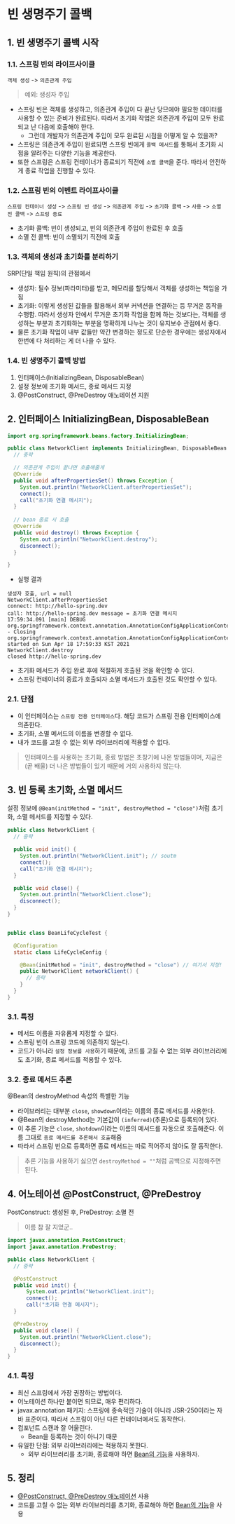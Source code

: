 # 빈 생명주기 콜백 
## 1. 빈 생명주기 콜백 시작
### 1.1. 스프링 빈의 라이프사이클
`객체 생성` -> `의존관계 주입`
> 예외: 생성자 주입
- 스프링 빈은 객체를 생성하고, 의존관계 주입이 다 끝난 당므에야 필요한 데이터를 사용할 수 있는 준비가 완료된다. 따라서 초기화 작업은 의존관계 주입이 모두 완료되고 난 다음에 호출해야 한다.
  - 그런데 개발자가 의존관계 주입이 모두 완료된 시점을 어떻게 알 수 있을까?
- 스프링은 의존관계 주입이 완료되면 스프링 빈에게 `콜백 메서드`를 통해서 초기화 시점을 알려주는 다양한 기능을 제공한다.
- 또한 스프링은 스프링 컨테이너가 종료되기 직전에 `소멸 콜백`을 준다. 따라서 안전하게 종료 작업을 진행할 수 있다.
### 1.2. 스프링 빈의 이벤트 라이프사이클
`스프링 컨테이너 생성` -> `스프링 빈 생성` -> `의존관계 주입` -> `초기화 콜백` -> `사용` -> `소멸 전 콜백` -> `스프링 종료`
- 초기화 콜백: 빈이 생성되고, 빈의 의존관계 주입이 완료된 후 호출
- 소멸 전 콜백: 빈이 소멸되기 직전에 호출
### 1.3. 객체의 생성과 초기화를 분리하기
SRP(단일 책임 원칙)의 관점에서
- 생성자: 필수 정보(파라미터)를 받고, 메모리를 할당해서 객체를 생성하는 책임을 가짐
- 초기화: 이렇게 생성된 값들을 활용해서 외부 커넥션을 연결하는 등 무거운 동작을 수행함.
따라서 생성자 안에서 무거운 초기화 작업을 함께 하는 것보다는, 객체를 생성하는 부분과 초기화하는 부분을 명확하게 나누는 것이 유지보수 관점에서 좋다.
- 물론 초기화 작업이 내부 값들만 약간 변경하는 정도로 단순한 경우에는 생성자에서 한번에 다 처리하는 게 더 나을 수 있다.

### 1.4. 빈 생명주기 콜백 방법
1. 인터페이스(InitializingBean, DisposableBean)
2. 설정 정보에 초기화 메서드, 종료 메서드 지정
3. @PostConstruct, @PreDestroy 애노테이션 지원

## 2. 인터페이스 InitializingBean, DisposableBean
```java
import org.springframework.beans.factory.InitializingBean;

public class NetworkClient implements InitializingBean, DisposableBean {
  // 중략

  // 의존관계 주입이 끝나면 호출해줄게
  @Override
  public void afterPropertiesSet() throws Exception {
    System.out.println("NetworkClient.afterPropertiesSet");
    connect();
    call("초기화 연결 메시지");
  }
  
  // bean 종료 시 호출
  @Override
  public void destroy() throws Exception {
    System.out.println("NetworkClient.destroy");
    disconnect();
  }

}
```
- 실행 결과
```text
생성자 호출, url = null
NetworkClient.afterPropertiesSet
connect: http://hello-spring.dev
call: http://hello-spring.dev message = 초기화 연결 메시지
17:59:34.091 [main] DEBUG org.springframework.context.annotation.AnnotationConfigApplicationContext - Closing org.springframework.context.annotation.AnnotationConfigApplicationContext@1e6454ec, started on Sun Apr 18 17:59:33 KST 2021
NetworkClient.destroy
closed http://hello-spring.dev
```
- 초기화 메서드가 주입 완료 후에 적절하게 호출된 것을 확인할 수 있다.
- 스프링 컨테이너의 종료가 호출되자 소멸 메서드가 호출된 것도 확인할 수 있다.

### 2.1. 단점
- 이 인터페이스는 `스프링 전용 인터페이스`다. 해당 코드가 스프링 전용 인터페이스에 의존한다.
- 초기화, 소멸 메서드의 이름을 변경할 수 없다.
- 내가 코드를 고칠 수 없는 외부 라이브러리에 적용할 수 없다.

> 인터페이스를 사용하는 초기화, 종료 방법은 초창기에 나온 방법들이며, 지금은 (곧 배울) 더 나은 방법들이 있기 때문에 거의 사용하지 않는다.

## 3. 빈 등록 초기화, 소멸 메서드
설정 정보에 `@Bean(initMethod = "init", destroyMethod = "close")`처럼 초기화, 소멸 메서드를 지정할 수 있다.
```java
public class NetworkClient {
  // 중략

  public void init() {
    System.out.println("NetworkClient.init"); // soutm
    connect();
    call("초기화 연결 메시지");
  }

  public void close() {
    System.out.println("NetworkClient.close");
    disconnect();
  }
}


public class BeanLifeCycleTest {

  @Configuration
  static class LifeCycleConfig {

    @Bean(initMethod = "init", destroyMethod = "close") // 여기서 지정!
    public NetworkClient networkClient() {
      // 중략
    }
  }
}
```
### 3.1. 특징
- 메서드 이름을 자유롭게 지정할 수 있다.
- 스프링 빈이 스프링 코드에 의존하지 않는다.
- 코드가 아니라 `설정 정보를 사용`하기 때문에, 코드를 고칠 수 없는 외부 라이브러리에도 초기화, 종료 메서드를 적용할 수 있다.

### 3.2. 종료 메서드 추론
@Bean의 destroyMethod 속성의 특별한 기능
- 라이브러리는 대부분 `close`, `showdown`이라는 이름의 종료 메서드를 사용한다.
- @Bean의 destroyMethod는 기본값이 `(inferred)`(추론)으로 등록되어 있다.
- 이 추론 기능은 `close`, `shotdown`이라는 이름의 메서드를 자동으로 호출해준다. 이름 그대로 `종료 메서드를 추론해서 호출`해줌
- 따라서 스프링 빈으로 등록하면 종료 메서드는 따로 적어주지 않아도 잘 동작한다.
> 추론 기능을 사용하기 싫으면 `destroyMethod = ""`처럼 공백으로 지정해주면 된다.

## 4. 어노테이션 @PostConstruct, @PreDestroy
PostConstruct: 생성된 후, PreDestroy: 소멸 전
> 이름 참 잘 지었군..
```java
import javax.annotation.PostConstruct;
import javax.annotation.PreDestroy;

public class NetworkClient {
  // 중략

  @PostConstruct
  public void init() {
      System.out.println("NetworkClient.init");
      connect();
      call("초기화 연결 메시지");
  }

  @PreDestroy
  public void close() {
    System.out.println("NetworkClient.close");
    disconnect();
  }
}
```

### 4.1. 특징
- 최신 스프링에서 가장 권장하는 방법이다.
- 어노테이션 하나만 붙이면 되므로, 매우 편리하다.
- javax.annotation 패키지: 스프링에 종속적인 기술이 아니라 JSR-250이라는 자바 표준이다. 따라서 스프링이 아닌 다른 컨테이너에서도 동작한다.
- 컴포넌트 스캔과 잘 어울린다.
  - Bean을 등록하는 것이 아니기 때문
- 유일한 단점: 외부 라이브러리에는 적용하지 못한다.
  - 외부 라이브러리를 초기화, 종료해야 하면 [Bean의 기능](#3-빈-등록-초기화-소멸-메서드)을 사용하자.

## 5. 정리
- [@PostConstruct, @PreDestroy 애노테이션](#4-어노테이션-postconstruct-predestroy) 사용
- 코드를 고칠 수 없는 외부 라이브러리를 초기화, 종료해야 하면 [Bean의 기능](#3-빈-등록-초기화-소멸-메서드)을 사용